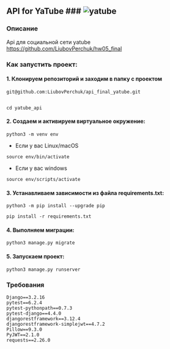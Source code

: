 ## API for YaTube ### ![yatube](https://user-images.githubusercontent.com/120508656/229374639-8dccd18a-feff-4c54-9ed9-dce0a28f066c.JPG)  

### Описание
Api для социальной сети yatube https://github.com/LiubovPerchuk/hw05_final


### Как запустить проект:

#### 1. Клонируем репозиторий и заходим в папку с проектом
   
    git@github.com:LiubovPerchuk/api_final_yatube.git
    
    
    cd yatube_api
    
    
#### 2. Создаем и активируем виртуальное окружение:
    
    python3 -m venv env
    
   * Если у вас Linux/macOS

    
    source env/bin/activate
    

   * Если у вас windows

    
    source env/scripts/activate
    

#### 3. Устанавливаем зависимости из файла requirements.txt:
    
    python3 -m pip install --upgrade pip
    
    pip install -r requirements.txt
    

#### 4. Выполняем миграции:
    
    python3 manage.py migrate
    
    
#### 5. Запускаем проект:

    
    python3 manage.py runserver
    
    
### Требования
    
    Django==3.2.16
    pytest==6.2.4
    pytest-pythonpath==0.7.3
    pytest-django==4.4.0
    djangorestframework==3.12.4
    djangorestframework-simplejwt==4.7.2
    Pillow==9.3.0
    PyJWT==2.1.0
    requests==2.26.0
    
